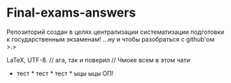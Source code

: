 ﻿Final-exams-answers
===================

Репозиторий создан в целях централизации систематизации подготовки к государственным экзаменам!
...ну и чтобы разобраться с github'ом >.>

LaTeX, UTF-8.
// ага, так и поверил
// Чмоке всем в этом чати

* тест * тест * тест *
ыцы ыцы ОП!